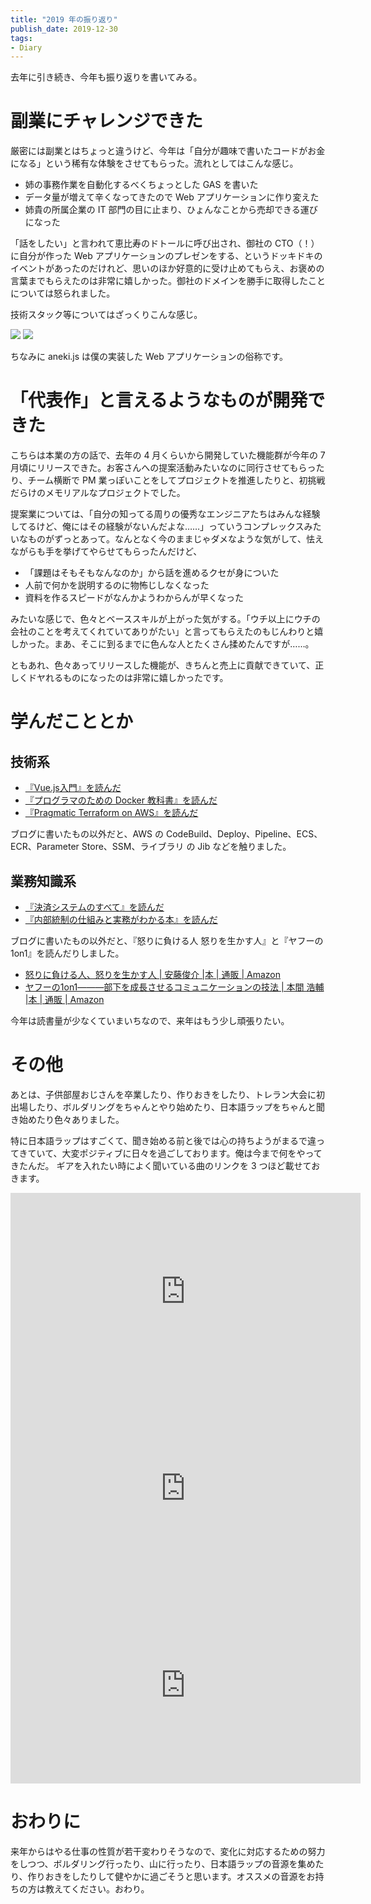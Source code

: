 ```yaml
---
title: "2019 年の振り返り"
publish_date: 2019-12-30
tags:
- Diary
---
```


去年に引き続き、今年も振り返りを書いてみる。

# 副業にチャレンジできた
厳密には副業とはちょっと違うけど、今年は「自分が趣味で書いたコードがお金になる」という稀有な体験をさせてもらった。流れとしてはこんな感じ。

- 姉の事務作業を自動化するべくちょっとした GAS を書いた
- データ量が増えて辛くなってきたので Web アプリケーションに作り変えた
- 姉貴の所属企業の IT 部門の目に止まり、ひょんなことから売却できる運びになった

「話をしたい」と言われて恵比寿のドトールに呼び出され、御社の CTO（！）に自分が作った Web アプリケーションのプレゼンをする、というドッキドキのイベントがあったのだけれど、思いのほか好意的に受け止めてもらえ、お褒めの言葉までもらえたのは非常に嬉しかった。御社のドメインを勝手に取得したことについては怒られました。

技術スタック等についてはざっくりこんな感じ。

![](../../../assets/1577664000-1.png)
![](../../../assets/1577664000-2.png)

ちなみに aneki.js は僕の実装した Web アプリケーションの俗称です。

# 「代表作」と言えるようなものが開発できた
こちらは本業の方の話で、去年の 4 月くらいから開発していた機能群が今年の 7 月頃にリリースできた。お客さんへの提案活動みたいなのに同行させてもらったり、チーム横断で PM 業っぽいことをしてプロジェクトを推進したりと、初挑戦だらけのメモリアルなプロジェクトでした。

提案業については、「自分の知ってる周りの優秀なエンジニアたちはみんな経験してるけど、俺にはその経験がないんだよな……」っていうコンプレックスみたいなものがずっとあって。なんとなく今のままじゃダメなような気がして、怯えながらも手を挙げてやらせてもらったんだけど、

- 「課題はそもそもなんなのか」から話を進めるクセが身についた
- 人前で何かを説明するのに物怖じしなくなった
- 資料を作るスピードがなんかようわからんが早くなった

みたいな感じで、色々とベーススキルが上がった気がする。「ウチ以上にウチの会社のことを考えてくれていてありがたい」と言ってもらえたのもじんわりと嬉しかった。まあ、そこに到るまでに色んな人とたくさん揉めたんですが……。

ともあれ、色々あってリリースした機能が、きちんと売上に貢献できていて、正しくドヤれるものになったのは非常に嬉しかったです。

# 学んだこととか
## 技術系
- [『Vue.js入門』を読んだ](/2019/02/1549152000)
- [『プログラマのための Docker 教科書』を読んだ](/2019/04/1555286400)
- [『Pragmatic Terraform on AWS』を読んだ](/2019/09/1569110400)

ブログに書いたもの以外だと、AWS の CodeBuild、Deploy、Pipeline、ECS、ECR、Parameter Store、SSM、ライブラリ の Jib などを触りました。

## 業務知識系
- [『決済システムのすべて』を読んだ](/2019/08/1566691200)
- [『内部統制の仕組みと実務がわかる本』を読んだ](/2019/09/1569628800)

ブログに書いたもの以外だと、『怒りに負ける人 怒りを生かす人』と『ヤフーの 1on1』を読んだりしました。

- [怒りに負ける人、怒りを生かす人 | 安藤俊介 |本 | 通販 | Amazon](https://www.amazon.co.jp/dp/4022513675/)
- [ヤフーの1on1―――部下を成長させるコミュニケーションの技法 | 本間 浩輔 |本 | 通販 | Amazon](https://www.amazon.co.jp/dp/4478069786/)

今年は読書量が少なくていまいちなので、来年はもう少し頑張りたい。

# その他
あとは、子供部屋おじさんを卒業したり、作りおきをしたり、トレラン大会に初出場したり、ボルダリングをちゃんとやり始めたり、日本語ラップをちゃんと聞き始めたり色々ありました。

特に日本語ラップはすごくて、聞き始める前と後では心の持ちようがまるで違ってきていて、大変ポジティブに日々を過ごしております。俺は今まで何をやってきたんだ。
ギアを入れたい時によく聞いている曲のリンクを 3 つほど載せておきます。

<iframe width="560" height="315" src="https://www.youtube.com/embed/OmjJWUM8VcA" frameborder="0" allow="accelerometer; autoplay; encrypted-media; gyroscope; picture-in-picture" allowfullscreen></iframe>

<iframe width="560" height="315" src="https://www.youtube.com/embed/vvwpKlXfEp0" frameborder="0" allow="accelerometer; autoplay; encrypted-media; gyroscope; picture-in-picture" allowfullscreen></iframe>

<iframe width="560" height="315" src="https://www.youtube.com/embed/L5JYeP4hbEo" frameborder="0" allow="accelerometer; autoplay; encrypted-media; gyroscope; picture-in-picture" allowfullscreen></iframe>

# おわりに
来年からはやる仕事の性質が若干変わりそうなので、変化に対応するための努力をしつつ、ボルダリング行ったり、山に行ったり、日本語ラップの音源を集めたり、作りおきをしたりして健やかに過ごそうと思います。オススメの音源をお持ちの方は教えてください。おわり。